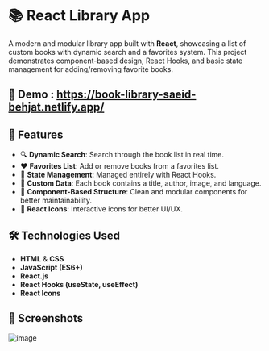 # 📚 React Library App

A modern and modular library app built with **React**, showcasing a list of custom books with dynamic search and a favorites system. This project demonstrates component-based design, React Hooks, and basic state management for adding/removing favorite books.

##  🔗 Demo : https://book-library-saeid-behjat.netlify.app/

## 🚀 Features

- 🔍 **Dynamic Search**: Search through the book list in real time.
- ❤️ **Favorites List**: Add or remove books from a favorites list.
- 🧠 **State Management**: Managed entirely with React Hooks.
- 💾 **Custom Data**: Each book contains a title, author, image, and language.
- 🧩 **Component-Based Structure**: Clean and modular components for better maintainability.
- 📁 **React Icons**: Interactive icons for better UI/UX.

## 🛠️ Technologies Used

- **HTML** & **CSS**
- **JavaScript (ES6+)**
- **React.js**
- **React Hooks (useState, useEffect)**
- **React Icons**

## 📸 Screenshots
![image](https://github.com/user-attachments/assets/9388d678-9d4c-489d-b120-1d32b7718897)
